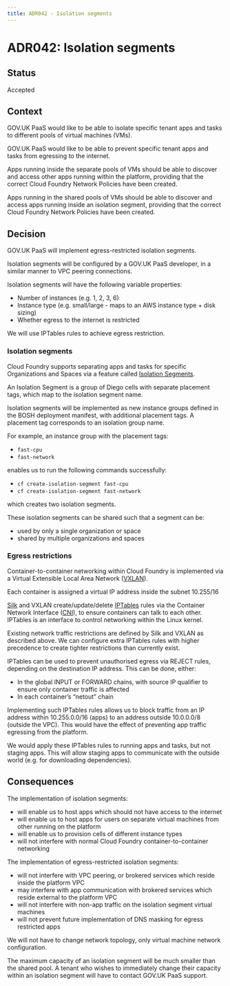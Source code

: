 ```yaml
---
title: ADR042 - Isolation segments
---
```


# ADR042: Isolation segments

## Status

Accepted

## Context

GOV.UK PaaS would like to be able to isolate specific tenant apps and tasks to
different pools of virtual machines (VMs).

GOV.UK PaaS would like to be able to prevent specific tenant apps and tasks
from egressing to the internet.

Apps running inside the separate pools of VMs should be able to discover and
access other apps running within the platform, providing that the correct Cloud
Foundry Network Policies have been created.

Apps running in the shared pools of VMs should be able to discover and access
apps running inside an isolation segment, providing that the correct Cloud
Foundry Network Policies have been created.

## Decision

GOV.UK PaaS will implement egress-restricted isolation segments.

Isolation segments will be configured by a GOV.UK PaaS developer, in a similar
manner to VPC peering connections.

Isolation segments will have the following variable properties:

- Number of instances (e.g. 1, 2, 3, 6)
- Instance type (e.g. small/large - maps to an AWS instance type + disk sizing)
- Whether egress to the internet is restricted

We will use IPTables rules to achieve egress restriction.

### Isolation segments

Cloud Foundry supports separating apps and tasks for specific Organizations
and Spaces via a feature called
[Isolation Segments](https://docs.cloudfoundry.org/adminguide/isolation-segments.html).

An Isolation Segment is a group of Diego cells with separate placement tags,
which map to the isolation segment name.

Isolation segments will be implemented as new instance groups defined in the
BOSH deployment manifest, with additional placement tags. A placement tag
corresponds to an isolation group name.

For example, an instance group with the placement tags:

- `fast-cpu`
- `fast-network`

enables us to run the following commands successfully:

- `cf create-isolation-segment fast-cpu`
- `cf create-isolation-segment fast-network`

which creates two isolation segments.

These isolation segments can be shared such that a segment can be:

- used by only a single organization or space
- shared by multiple organizations and spaces

### Egress restrictions

Container-to-container networking within Cloud Foundry is implemented via a
Virtual Extensible Local Area Network
([VXLAN](https://tools.ietf.org/html/rfc7348)).

Each container is assigned a virtual IP address inside the subnet 10.255/16

[Silk](https://github.com/cloudfoundry/silk)
and VXLAN create/update/delete
[IPTables](https://linux.die.net/man/8/iptables) rules
via the Container Network Interface
([CNI](https://github.com/containernetworking/cni)),
to ensure containers can talk to each other.
IPTables is an interface to control networking within the Linux kernel.

Existing network traffic restrictions are defined by Silk and VXLAN as
described above. We can configure extra IPTables rules with higher precedence
to create tighter restrictions than currently exist.

IPTables can be used to prevent unauthorised egress via REJECT rules,
depending on the destination IP address. This can be done, either:

- In the global INPUT or FORWARD chains, with source IP qualifier to ensure only container traffic is affected
- In each container’s “netout” chain

Implementing such IPTables rules allows us to block traffic from an IP address
within 10.255.0.0/16 (apps) to an address outside 10.0.0.0/8 (outside the VPC).
This would have the effect of preventing app traffic egressing from the
platform.

We would apply these IPTables rules to running apps and tasks, but not staging
apps.  This will allow staging apps to communicate with the outside world (e.g.
for downloading dependencies).

## Consequences

The implementation of isolation segments:

- will enable us to host apps which should not have access to the internet
- will enable us to host apps for users on separate virtual machines from other running on the platform
- will enable us to provision cells of different instance types
- will not interfere with normal Cloud Foundry container-to-container networking

The implementation of egress-restricted isolation segments:

- will not interfere with VPC peering, or brokered services which reside inside the platform VPC
- may interfere with app communication with brokered services which reside external to the platform VPC
- will not interfere with non-app traffic on the isolation segment virtual machines
- will not prevent future implementation of DNS masking for egress restricted apps

We will not have to change network topology, only virtual machine network configuration.

The maximum capacity of an isolation segment will be much smaller than the
shared pool. A tenant who wishes to immediately change their capacity within an
isolation segment will have to contact GOV.UK PaaS support.
